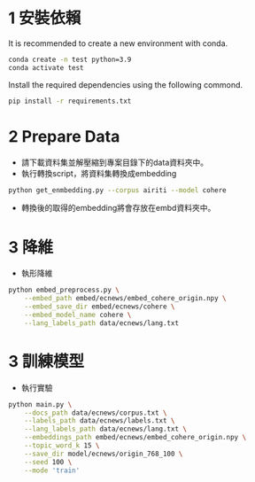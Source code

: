 

# 1 安裝依賴
It is recommended to create a new environment with conda.
```bash
conda create -n test python=3.9
conda activate test
```
Install the required dependencies using the following commond.
```bash
pip install -r requirements.txt
```

# 2 Prepare Data
- 請下載資料集並解壓縮到專案目錄下的data資料夾中。
- 執行轉換script，將資料集轉換成embedding
```bash
python get_enmbedding.py --corpus airiti --model cohere
```
- 轉換後的取得的embedding將會存放在embd資料夾中。

# 3 降維
- 執形降維
```bash
python embed_preprocess.py \
    --embed_path embed/ecnews/embed_cohere_origin.npy \
    --embed_save_dir embed/ecnews/cohere \
    --embed_model_name cohere \
    --lang_labels_path data/ecnews/lang.txt
```


# 3 訓練模型
- 執行實驗
```bash
python main.py \
    --docs_path data/ecnews/corpus.txt \
    --labels_path data/ecnews/labels.txt \
    --lang_labels_path data/ecnews/lang.txt \
    --embeddings_path embed/ecnews/embed_cohere_origin.npy \
    --topic_word_k 15 \
    --save_dir model/ecnews/origin_768_100 \
    --seed 100 \
    --mode 'train'
```
